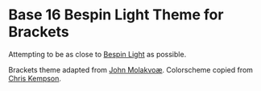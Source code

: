 Base 16 Bespin Light Theme for Brackets
============================

Attempting to be as close to [Bespin Light](http://chriskempson.github.io/base16/#bespin) as possible.

Brackets theme adapted from [John Molakvoæ](https://github.com/skjnldsv/default-dark).
Colorscheme copied from [Chris Kempson](http://chriskempson.com).
